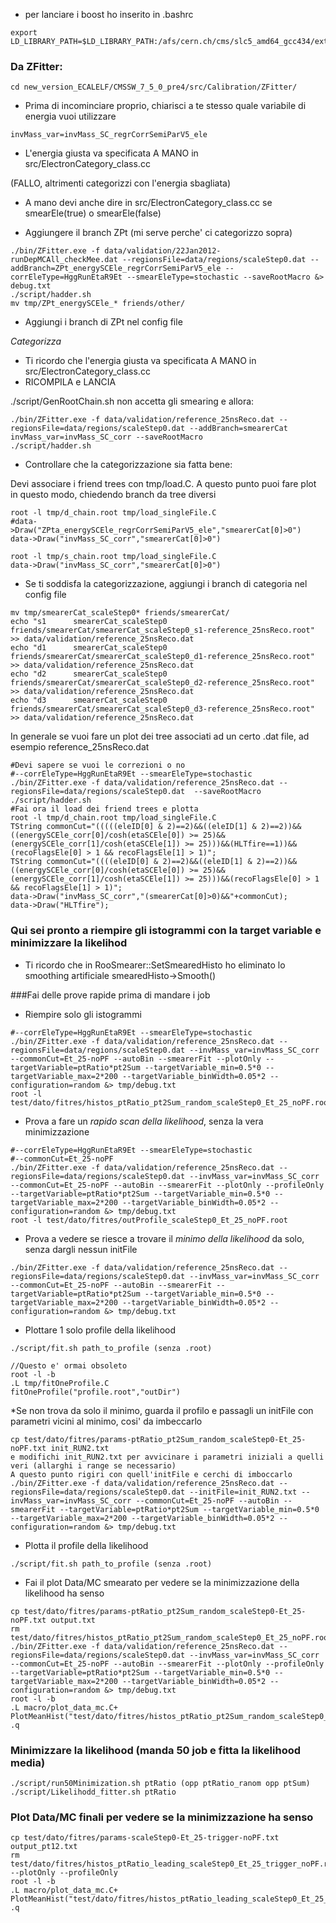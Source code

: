 * per lanciare i boost ho inserito in .bashrc 
```
export LD_LIBRARY_PATH=$LD_LIBRARY_PATH:/afs/cern.ch/cms/slc5_amd64_gcc434/external/boost/1.47.0/lib
```

### Da ZFitter: 
```
cd new_version_ECALELF/CMSSW_7_5_0_pre4/src/Calibration/ZFitter/
```
* Prima di incominciare proprio, chiarisci a te stesso quale variabile di energia vuoi utilizzare 

```
invMass_var=invMass_SC_regrCorrSemiParV5_ele 
```

* L'energia giusta va specificata A MANO in src/ElectronCategory_class.cc 

(FALLO, altrimenti categorizzi con l'energia sbagliata) 

* A mano devi anche dire in src/ElectronCategory_class.cc se smearEle(true) o smearEle(false)

* Aggiungere il branch ZPt (mi serve perche' ci categorizzo sopra) 
```
./bin/ZFitter.exe -f data/validation/22Jan2012-runDepMCAll_checkMee.dat --regionsFile=data/regions/scaleStep0.dat --addBranch=ZPt_energySCEle_regrCorrSemiParV5_ele --corrEleType=HggRunEtaR9Et --smearEleType=stochastic --saveRootMacro &> debug.txt
./script/hadder.sh
mv tmp/ZPt_energySCEle_* friends/other/
``` 
* Aggiungi i branch di ZPt nel config file 

*Categorizza* 

* Ti ricordo che l'energia giusta va specificata A MANO in src/ElectronCategory_class.cc
* RICOMPILA e LANCIA

./script/GenRootChain.sh non accetta gli smearing e allora:

```
./bin/ZFitter.exe -f data/validation/reference_25nsReco.dat --regionsFile=data/regions/scaleStep0.dat --addBranch=smearerCat invMass_var=invMass_SC_corr --saveRootMacro
./script/hadder.sh
```

* Controllare che la categorizzazione sia fatta bene: 

Devi associare i friend trees con tmp/load.C. A questo punto puoi fare plot in questo modo, chiedendo branch da tree diversi 

```
root -l tmp/d_chain.root tmp/load_singleFile.C 
#data->Draw("ZPta_energySCEle_regrCorrSemiParV5_ele","smearerCat[0]>0") 
data->Draw("invMass_SC_corr","smearerCat[0]>0") 

root -l tmp/s_chain.root tmp/load_singleFile.C
data->Draw("invMass_SC_corr","smearerCat[0]>0")
```
* Se ti soddisfa la categorizzazione, aggiungi i branch di categoria nel config file 

```	
mv tmp/smearerCat_scaleStep0* friends/smearerCat/ 
echo "s1      smearerCat_scaleStep0     friends/smearerCat/smearerCat_scaleStep0_s1-reference_25nsReco.root" >> data/validation/reference_25nsReco.dat
echo "d1      smearerCat_scaleStep0     friends/smearerCat/smearerCat_scaleStep0_d1-reference_25nsReco.root" >> data/validation/reference_25nsReco.dat
echo "d2      smearerCat_scaleStep0     friends/smearerCat/smearerCat_scaleStep0_d2-reference_25nsReco.root" >> data/validation/reference_25nsReco.dat
echo "d3      smearerCat_scaleStep0     friends/smearerCat/smearerCat_scaleStep0_d3-reference_25nsReco.root" >> data/validation/reference_25nsReco.dat
```

In generale se vuoi fare un plot dei tree associati ad un certo .dat file, ad esempio reference_25nsReco.dat
```
#Devi sapere se vuoi le correzioni o no
#--corrEleType=HggRunEtaR9Et --smearEleType=stochastic
./bin/ZFitter.exe -f data/validation/reference_25nsReco.dat --regionsFile=data/regions/scaleStep0.dat  --saveRootMacro
./script/hadder.sh
#Fai ora il load dei friend trees e plotta
root -l tmp/d_chain.root tmp/load_singleFile.C 
TString commonCut="(((((eleID[0] & 2)==2)&&((eleID[1] & 2)==2))&&((energySCEle_corr[0]/cosh(etaSCEle[0]) >= 25)&&(energySCEle_corr[1]/cosh(etaSCEle[1]) >= 25)))&&(HLTfire==1))&&(recoFlagsEle[0] > 1 && recoFlagsEle[1] > 1)";
TString commonCut="((((eleID[0] & 2)==2)&&((eleID[1] & 2)==2))&&((energySCEle_corr[0]/cosh(etaSCEle[0]) >= 25)&&(energySCEle_corr[1]/cosh(etaSCEle[1]) >= 25)))&&(recoFlagsEle[0] > 1 && recoFlagsEle[1] > 1)";
data->Draw("invMass_SC_corr","(smearerCat[0]>0)&&"+commonCut);
data->Draw("HLTfire");
```

### Qui sei pronto a riempire gli istogrammi con la target variable e minimizzare la likelihod
* Ti ricordo che in RooSmearer::SetSmearedHisto ho eliminato lo smoothing artificiale smearedHisto->Smooth() 

###Fai delle prove rapide prima di mandare i job
* Riempire solo gli istogrammi
```
#--corrEleType=HggRunEtaR9Et --smearEleType=stochastic 
./bin/ZFitter.exe -f data/validation/reference_25nsReco.dat --regionsFile=data/regions/scaleStep0.dat --invMass_var=invMass_SC_corr --commonCut=Et_25-noPF --autoBin --smearerFit --plotOnly --targetVariable=ptRatio*pt2Sum --targetVariable_min=0.5*0 --targetVariable_max=2*200 --targetVariable_binWidth=0.05*2 --configuration=random &> tmp/debug.txt  
root -l test/dato/fitres/histos_ptRatio_pt2Sum_random_scaleStep0_Et_25_noPF.root 
```

* Prova a fare un *rapido scan della likelihood*, senza la vera minimizzazione
```
#--corrEleType=HggRunEtaR9Et --smearEleType=stochastic
#--commonCut=Et_25-noPF
./bin/ZFitter.exe -f data/validation/reference_25nsReco.dat --regionsFile=data/regions/scaleStep0.dat --invMass_var=invMass_SC_corr --commonCut=Et_25-noPF --autoBin --smearerFit --plotOnly --profileOnly --targetVariable=ptRatio*pt2Sum --targetVariable_min=0.5*0 --targetVariable_max=2*200 --targetVariable_binWidth=0.05*2 --configuration=random &> tmp/debug.txt  
root -l test/dato/fitres/outProfile_scaleStep0_Et_25_noPF.root 
```
* Prova a vedere se riesce a trovare il *minimo della likelihood* da solo, senza dargli nessun initFile
```
./bin/ZFitter.exe -f data/validation/reference_25nsReco.dat --regionsFile=data/regions/scaleStep0.dat --invMass_var=invMass_SC_corr --commonCut=Et_25-noPF --autoBin --smearerFit --targetVariable=ptRatio*pt2Sum --targetVariable_min=0.5*0 --targetVariable_max=2*200 --targetVariable_binWidth=0.05*2 --configuration=random &> tmp/debug.txt  
```

* Plottare 1 solo profile della likelihood
```
./script/fit.sh path_to_profile (senza .root)

//Questo e' ormai obsoleto
root -l -b
.L tmp/fitOneProfile.C
fitOneProfile("profile.root","outDir")
```

*Se non trova da solo il minimo, guarda il profilo e passagli un initFile con parametri vicini al minimo, cosi' da imbeccarlo
```
cp test/dato/fitres/params-ptRatio_pt2Sum_random_scaleStep0-Et_25-noPF.txt init_RUN2.txt 
e modifichi init_RUN2.txt per avvicinare i parametri iniziali a quelli veri (allarghi i range se necessario) 
A questo punto rigiri con quell'initFile e cerchi di imboccarlo 
./bin/ZFitter.exe -f data/validation/reference_25nsReco.dat --regionsFile=data/regions/scaleStep0.dat --initFile=init_RUN2.txt --invMass_var=invMass_SC_corr --commonCut=Et_25-noPF --autoBin --smearerFit --targetVariable=ptRatio*pt2Sum --targetVariable_min=0.5*0 --targetVariable_max=2*200 --targetVariable_binWidth=0.05*2 --configuration=random &> tmp/debug.txt  
```
* Plotta il profile della likelihood
```
./script/fit.sh path_to_profile (senza .root)
```

* Fai il plot Data/MC smearato per vedere se la minimizzazione della likelihood ha senso
```
cp test/dato/fitres/params-ptRatio_pt2Sum_random_scaleStep0-Et_25-noPF.txt output.txt
rm test/dato/fitres/histos_ptRatio_pt2Sum_random_scaleStep0_Et_25_noPF.root 
./bin/ZFitter.exe -f data/validation/reference_25nsReco.dat --regionsFile=data/regions/scaleStep0.dat --invMass_var=invMass_SC_corr --commonCut=Et_25-noPF --autoBin --smearerFit --plotOnly --profileOnly --targetVariable=ptRatio*pt2Sum --targetVariable_min=0.5*0 --targetVariable_max=2*200 --targetVariable_binWidth=0.05*2 --configuration=random &> tmp/debug.txt  
root -l -b 
.L macro/plot_data_mc.C+ 
PlotMeanHist("test/dato/fitres/histos_ptRatio_pt2Sum_random_scaleStep0_Et_25_noPF.root") 
.q 
```
### Minimizzare la likelihood (manda 50 job e fitta la likelihood media)
```
./script/run50Minimization.sh ptRatio (opp ptRatio_ranom opp ptSum)
./script/Likelihodd_fitter.sh ptRatio
```

### Plot Data/MC finali per vedere se la minimizzazione ha senso
```
cp test/dato/fitres/params-scaleStep0-Et_25-trigger-noPF.txt output_pt12.txt 
rm test/dato/fitres/histos_ptRatio_leading_scaleStep0_Et_25_trigger_noPF.root 
--plotOnly --profileOnly
root -l -b 
.L macro/plot_data_mc.C+ 
PlotMeanHist("test/dato/fitres/histos_ptRatio_leading_scaleStep0_Et_25_trigger_noPF.root") 
.q 
```



